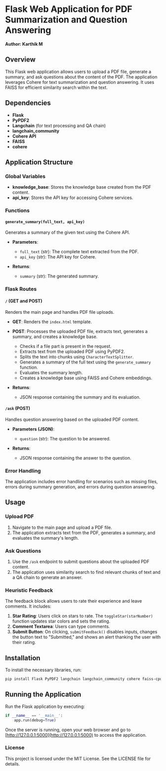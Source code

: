 # Flask Web Application for PDF Summarization and Question Answering

**Author: Karthik M**

## Overview

This Flask web application allows users to upload a PDF file, generate a summary, and ask questions about the content of the PDF. The application leverages Cohere for text summarization and question answering. It uses FAISS for efficient similarity search within the text.

## Dependencies

- **Flask**
- **PyPDF2**
- **Langchain** (for text processing and QA chain)
- **langchain_community**
- **Cohere API**
- **FAISS**
- **cohere**

## Application Structure

### Global Variables

- **knowledge_base**: Stores the knowledge base created from the PDF content.
- **api_key**: Stores the API key for accessing Cohere services.

### Functions

#### `generate_summary(full_text, api_key)`

Generates a summary of the given text using the Cohere API.

- **Parameters**:
  - `full_text` (str): The complete text extracted from the PDF.
  - `api_key` (str): The API key for Cohere.

- **Returns**:
  - `summary` (str): The generated summary.

### Flask Routes

#### `/` (GET and POST)

Renders the main page and handles PDF file uploads.

- **GET**: Renders the `index.html` template.
- **POST**: Processes the uploaded PDF file, extracts text, generates a summary, and creates a knowledge base.
  - Checks if a file part is present in the request.
  - Extracts text from the uploaded PDF using PyPDF2.
  - Splits the text into chunks using `CharacterTextSplitter`.
  - Generates a summary of the full text using the `generate_summary` function.
  - Evaluates the summary length.
  - Creates a knowledge base using FAISS and Cohere embeddings.

- **Returns**:
  - JSON response containing the summary and its evaluation.

#### `/ask` (POST)

Handles question answering based on the uploaded PDF content.

- **Parameters (JSON)**:
  - `question` (str): The question to be answered.

- **Returns**:
  - JSON response containing the answer to the question.

### Error Handling

The application includes error handling for scenarios such as missing files, errors during summary generation, and errors during question answering.

## Usage

### Upload PDF

1. Navigate to the main page and upload a PDF file.
2. The application extracts text from the PDF, generates a summary, and evaluates the summary's length.

### Ask Questions

1. Use the `/ask` endpoint to submit questions about the uploaded PDF content.
2. The application uses similarity search to find relevant chunks of text and a QA chain to generate an answer.

### Heuristic Feedback

The feedback block allows users to rate their experience and leave comments. It includes:

1. **Star Rating**: Users click on stars to rate. The `toggleStar(starNumber)` function updates star colors and sets the rating.
2. **Comment Textarea**: Users can type comments.
3. **Submit Button**: On clicking, `submitFeedback()` disables inputs, changes the button text to "Submitted," and shows an alert thanking the user with their rating.

## Installation

To install the necessary libraries, run:

```bash
pip install Flask PyPDF2 langchain langchain_community cohere faiss-cpu
```

## Running the Application

Run the Flask application by executing:

```python
if __name__ == '__main__':
    app.run(debug=True)
```

Once the server is running, open your web browser and go to [http://127.0.0.1:5000](http://127.0.0.1:5000) to access the application.

### License
This project is licensed under the MIT License. See the LICENSE file for details.
